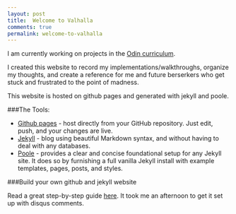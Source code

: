 ```yaml
---
layout: post
title:  Welcome to Valhalla
comments: true
permalink: welcome-to-valhalla
---
```


I am currently working on projects in the [Odin curriculum](http://www.theodinproject.com/home). 

I created this website to record my implementations/walkthroughs, organize my thoughts, and create a reference for me and future berserkers who get stuck and frustrated to the point of madness.

This website is hosted on github pages and generated with jekyll and poole.

###The Tools:

- [Github pages](https://pages.github.com/) - host directly from your GitHub repository. Just edit, push, and your changes are live.
- [Jekyll](http://jekyllrb.com/) - blog using beautiful Markdown syntax, and without having to deal with any databases.
- [Poole](http://getpoole.com/) - provides a clear and concise foundational setup for any Jekyll site. It does so by furnishing a full vanilla Jekyll install with example templates, pages, posts, and styles.

###Build your own github and jekyll website

Read a great step-by-step guide [here](http://joshualande.com/jekyll-github-pages-poole/). It took me an afternoon to get it set up with disqus comments.



